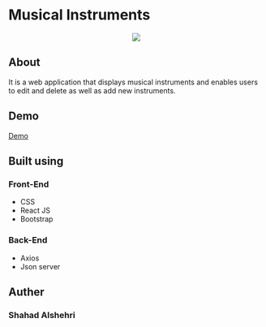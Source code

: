 
<div dir='rtl'></div>

# Musical Instruments 
<div align="center">
<img src="https://a.top4top.io/p_2000can0h1.png"/>
</div>

  ## About
  It is a web application that displays musical instruments and enables users to edit and delete as well as add new instruments.
## Demo   
  
 <a href="https://s12.aconvert.com/convert/p3r68-cdx67/in33yaqp8m/MusicalGif.gif">Demo</a>

## Built using
### Front-End
- CSS
- React JS
- Bootstrap
### Back-End
- Axios
- Json server
## Auther 
### Shahad Alshehri 



  
 
